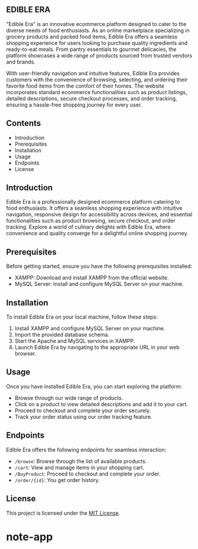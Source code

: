 EDIBLE ERA
------------

"Edible Era" is an innovative ecommerce platform designed to cater to the diverse needs of food enthusiasts. As an online marketplace specializing in grocery products and packed food items, Edible Era offers a seamless shopping experience for users looking to purchase quality ingredients and ready-to-eat meals. From pantry essentials to gourmet delicacies, the platform showcases a wide range of products sourced from trusted vendors and brands.

With user-friendly navigation and intuitive features, Edible Era provides customers with the convenience of browsing, selecting, and ordering their favorite food items from the comfort of their homes. The website incorporates standard ecommerce functionalities such as product listings, detailed descriptions, secure checkout processes, and order tracking, ensuring a hassle-free shopping journey for every user.




 Contents
-----------------

- Introduction
- Prerequisites
- Installation
- Usage
- Endpoints
- License



Introduction
------------

Edible Era is a professionally designed ecommerce platform catering to food enthusiasts. It offers a seamless shopping experience with intuitive navigation, responsive design for accessibility across devices, and essential functionalities such as product browsing, secure checkout, and order tracking. Explore a world of culinary delights with Edible Era, where convenience and quality converge for a delightful online shopping journey.



Prerequisites
-------------

Before getting started, ensure you have the following prerequisites installed:

- XAMPP: Download and install XAMPP from the official website.
- MySQL Server: Install and configure MySQL Server on your machine.



Installation
------------
To install Edible Era on your local machine, follow these steps:
1. Install XAMPP and configure MySQL Server on your machine.
2. Import the provided database schema.
3. Start the Apache and MySQL services in XAMPP.
4. Launch Edible Era by navigating to the appropriate URL in your web browser.



Usage
-----
Once you have installed Edible Era, you can start exploring the platform:
- Browse through our wide range of products.
- Click on a product to view detailed descriptions and add it to your cart.
- Proceed to checkout and complete your order securely.
- Track your order status using our order tracking feature.



Endpoints
---------
Edible Era offers the following endpoints for seamless interaction:
- `/browse`: Browse through the list of available products.
- `/cart`: View and manage items in your shopping cart.
- `/BuyProduct`: Proceed to checkout and complete your order.
- `/order/{id}`: You get order history.



License
-------
This project is licensed under the [MIT License](LICENSE).



# note-app

